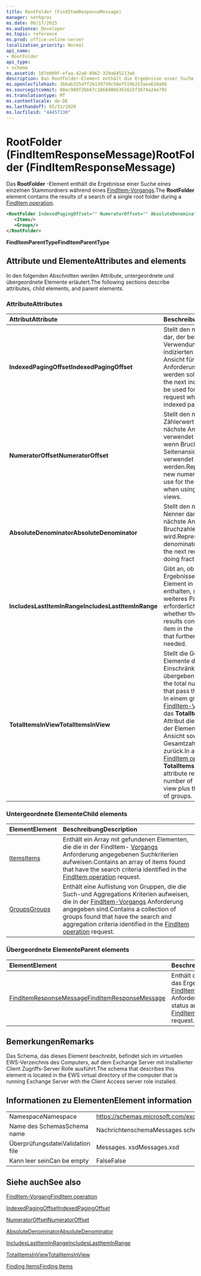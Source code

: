 ```yaml
---
title: RootFolder (FindItemResponseMessage)
manager: sethgros
ms.date: 09/17/2015
ms.audience: Developer
ms.topic: reference
ms.prod: office-online-server
localization_priority: Normal
api_name:
- RootFolder
api_type:
- schema
ms.assetid: 187e009f-efaa-42a8-8962-329a645213ab
description: Das RootFolder-Element enthält die Ergebnisse einer Suche eines einzelnen Stammordners während eines FindItem-Vorgangs.
ms.openlocfilehash: 3bbab325dff26139739c50ef519b215aea620a0b
ms.sourcegitcommit: 88ec988f2bb67c1866d06b361615f3674a24e795
ms.translationtype: MT
ms.contentlocale: de-DE
ms.lasthandoff: 05/31/2020
ms.locfileid: "44457130"
---
```

# <a name="rootfolder-finditemresponsemessage"></a><span data-ttu-id="78264-103">RootFolder (FindItemResponseMessage)</span><span class="sxs-lookup"><span data-stu-id="78264-103">RootFolder (FindItemResponseMessage)</span></span>

<span data-ttu-id="78264-104">Das **RootFolder** -Element enthält die Ergebnisse einer Suche eines einzelnen Stammordners während eines [FindItem-Vorgangs](finditem-operation.md).</span><span class="sxs-lookup"><span data-stu-id="78264-104">The **RootFolder** element contains the results of a search of a single root folder during a [FindItem operation](finditem-operation.md).</span></span>
  
```xml
<RootFolder IndexedPagingOffset="" NumeratorOffset="" AbsoluteDenominator="" IncludesLastItemInRange="" TotalItemsInView="">
   <Items/>
   <Groups/>
</RootFolder>
```

 <span data-ttu-id="78264-105">**FindItemParentType**</span><span class="sxs-lookup"><span data-stu-id="78264-105">**FindItemParentType**</span></span>
## <a name="attributes-and-elements"></a><span data-ttu-id="78264-106">Attribute und Elemente</span><span class="sxs-lookup"><span data-stu-id="78264-106">Attributes and elements</span></span>

<span data-ttu-id="78264-107">In den folgenden Abschnitten werden Attribute, untergeordnete und übergeordnete Elemente erläutert.</span><span class="sxs-lookup"><span data-stu-id="78264-107">The following sections describe attributes, child elements, and parent elements.</span></span>
  
### <a name="attributes"></a><span data-ttu-id="78264-108">Attribute</span><span class="sxs-lookup"><span data-stu-id="78264-108">Attributes</span></span>

|<span data-ttu-id="78264-109">**Attribut**</span><span class="sxs-lookup"><span data-stu-id="78264-109">**Attribute**</span></span>|<span data-ttu-id="78264-110">**Beschreibung**</span><span class="sxs-lookup"><span data-stu-id="78264-110">**Description**</span></span>|
|:-----|:-----|
|<span data-ttu-id="78264-111">**IndexedPagingOffset**</span><span class="sxs-lookup"><span data-stu-id="78264-111">**IndexedPagingOffset**</span></span> <br/> |<span data-ttu-id="78264-112">Stellt den nächsten Index dar, der bei der Verwendung einer indizierten Auslagerungs Ansicht für die nächste Anforderung verwendet werden soll.</span><span class="sxs-lookup"><span data-stu-id="78264-112">Represents the next index that should be used for the next request when using an indexed paging view.</span></span>  <br/> |
|<span data-ttu-id="78264-113">**NumeratorOffset**</span><span class="sxs-lookup"><span data-stu-id="78264-113">**NumeratorOffset**</span></span> <br/> |<span data-ttu-id="78264-114">Stellt den neuen Zählerwert dar, der für die nächste Anforderung verwendet werden soll, wenn Bruch Seitenansichten verwendet werden.</span><span class="sxs-lookup"><span data-stu-id="78264-114">Represents the new numerator value to use for the next request when using fraction page views.</span></span>  <br/> |
|<span data-ttu-id="78264-115">**AbsoluteDenominator**</span><span class="sxs-lookup"><span data-stu-id="78264-115">**AbsoluteDenominator**</span></span> <br/> |<span data-ttu-id="78264-116">Stellt den nächsten Nenner dar, der für die nächste Anforderung bei Bruchzahlen verwendet wird.</span><span class="sxs-lookup"><span data-stu-id="78264-116">Represents the next denominator to use for the next request when doing fractional paging.</span></span>  <br/> |
|<span data-ttu-id="78264-117">**IncludesLastItemInRange**</span><span class="sxs-lookup"><span data-stu-id="78264-117">**IncludesLastItemInRange**</span></span> <br/> |<span data-ttu-id="78264-118">Gibt an, ob die aktuellen Ergebnisse das letzte Element in der Abfrage enthalten, sodass kein weiteres Paging erforderlich ist.</span><span class="sxs-lookup"><span data-stu-id="78264-118">Indicates whether the current results contain the last item in the query, such that further paging is not needed.</span></span>  <br/> |
|<span data-ttu-id="78264-119">**TotalItemsInView**</span><span class="sxs-lookup"><span data-stu-id="78264-119">**TotalItemsInView**</span></span> <br/> |<span data-ttu-id="78264-120">Stellt die Gesamtzahl der Elemente dar, die die Einschränkung übergeben.</span><span class="sxs-lookup"><span data-stu-id="78264-120">Represents the total number of items that pass the restriction.</span></span> <span data-ttu-id="78264-121">In einem gruppierten [FindItem-Vorgang](finditem-operation.md)gibt das **TotalItemsInView** -Attribut die Gesamtanzahl der Elemente in der Ansicht sowie die Gesamtzahl der Gruppen zurück.</span><span class="sxs-lookup"><span data-stu-id="78264-121">In a grouped [FindItem operation](finditem-operation.md), the **TotalItemsInView** attribute returns the total number of items in the view plus the total number of groups.</span></span>  <br/> |
   
### <a name="child-elements"></a><span data-ttu-id="78264-122">Untergeordnete Elemente</span><span class="sxs-lookup"><span data-stu-id="78264-122">Child elements</span></span>

|<span data-ttu-id="78264-123">**Element**</span><span class="sxs-lookup"><span data-stu-id="78264-123">**Element**</span></span>|<span data-ttu-id="78264-124">**Beschreibung**</span><span class="sxs-lookup"><span data-stu-id="78264-124">**Description**</span></span>|
|:-----|:-----|
|[<span data-ttu-id="78264-125">Items</span><span class="sxs-lookup"><span data-stu-id="78264-125">Items</span></span>](items.md) <br/> |<span data-ttu-id="78264-126">Enthält ein Array mit gefundenen Elementen, die die in der FindItem- [Vorgangs](finditem-operation.md) Anforderung angegebenen Suchkriterien aufweisen.</span><span class="sxs-lookup"><span data-stu-id="78264-126">Contains an array of items found that have the search criteria identified in the [FindItem operation](finditem-operation.md) request.</span></span>  <br/> |
|[<span data-ttu-id="78264-127">Groups</span><span class="sxs-lookup"><span data-stu-id="78264-127">Groups</span></span>](groups.md) <br/> |<span data-ttu-id="78264-128">Enthält eine Auflistung von Gruppen, die die Such-und Aggregations Kriterien aufweisen, die in der [FindItem-Vorgangs](finditem-operation.md) Anforderung angegeben sind.</span><span class="sxs-lookup"><span data-stu-id="78264-128">Contains a collection of groups found that have the search and aggregation criteria identified in the [FindItem operation](finditem-operation.md) request.</span></span>  <br/> |
   
### <a name="parent-elements"></a><span data-ttu-id="78264-129">Übergeordnete Elemente</span><span class="sxs-lookup"><span data-stu-id="78264-129">Parent elements</span></span>

|<span data-ttu-id="78264-130">**Element**</span><span class="sxs-lookup"><span data-stu-id="78264-130">**Element**</span></span>|<span data-ttu-id="78264-131">**Beschreibung**</span><span class="sxs-lookup"><span data-stu-id="78264-131">**Description**</span></span>|
|:-----|:-----|
|[<span data-ttu-id="78264-132">FindItemResponseMessage</span><span class="sxs-lookup"><span data-stu-id="78264-132">FindItemResponseMessage</span></span>](finditemresponsemessage.md) <br/> |<span data-ttu-id="78264-133">Enthält den Status und das Ergebnis einer [FindItem-Vorgangs](finditem-operation.md) Anforderung.</span><span class="sxs-lookup"><span data-stu-id="78264-133">Contains the status and result of a [FindItem operation](finditem-operation.md) request.</span></span>  <br/> |
   
## <a name="remarks"></a><span data-ttu-id="78264-134">Bemerkungen</span><span class="sxs-lookup"><span data-stu-id="78264-134">Remarks</span></span>

<span data-ttu-id="78264-135">Das Schema, das dieses Element beschreibt, befindet sich im virtuellen EWS-Verzeichnis des Computers, auf dem Exchange Server mit installierter Client Zugriffs-Server Rolle ausführt.</span><span class="sxs-lookup"><span data-stu-id="78264-135">The schema that describes this element is located in the EWS virtual directory of the computer that is running Exchange Server with the Client Access server role installed.</span></span>
  
## <a name="element-information"></a><span data-ttu-id="78264-136">Informationen zu Elementen</span><span class="sxs-lookup"><span data-stu-id="78264-136">Element information</span></span>

|||
|:-----|:-----|
|<span data-ttu-id="78264-137">Namespace</span><span class="sxs-lookup"><span data-stu-id="78264-137">Namespace</span></span>  <br/> |https://schemas.microsoft.com/exchange/services/2006/messages  <br/> |
|<span data-ttu-id="78264-138">Name des Schemas</span><span class="sxs-lookup"><span data-stu-id="78264-138">Schema name</span></span>  <br/> |<span data-ttu-id="78264-139">Nachrichtenschema</span><span class="sxs-lookup"><span data-stu-id="78264-139">Messages schema</span></span>  <br/> |
|<span data-ttu-id="78264-140">Überprüfungsdatei</span><span class="sxs-lookup"><span data-stu-id="78264-140">Validation file</span></span>  <br/> |<span data-ttu-id="78264-141">Messages. xsd</span><span class="sxs-lookup"><span data-stu-id="78264-141">Messages.xsd</span></span>  <br/> |
|<span data-ttu-id="78264-142">Kann leer sein</span><span class="sxs-lookup"><span data-stu-id="78264-142">Can be empty</span></span>  <br/> |<span data-ttu-id="78264-143">False</span><span class="sxs-lookup"><span data-stu-id="78264-143">False</span></span>  <br/> |
   
## <a name="see-also"></a><span data-ttu-id="78264-144">Siehe auch</span><span class="sxs-lookup"><span data-stu-id="78264-144">See also</span></span>



[<span data-ttu-id="78264-145">FindItem-Vorgang</span><span class="sxs-lookup"><span data-stu-id="78264-145">FindItem operation</span></span>](finditem-operation.md)
  
[<span data-ttu-id="78264-146">IndexedPagingOffset</span><span class="sxs-lookup"><span data-stu-id="78264-146">IndexedPagingOffset</span></span>](https://msdn.microsoft.com/library/ExchangeWebServices.FindItemParentType.IndexedPagingOffset.aspx)
  
[<span data-ttu-id="78264-147">NumeratorOffset</span><span class="sxs-lookup"><span data-stu-id="78264-147">NumeratorOffset</span></span>](https://msdn.microsoft.com/library/ExchangeWebServices.FindItemParentType.NumeratorOffset.aspx)
  
[<span data-ttu-id="78264-148">AbsoluteDenominator</span><span class="sxs-lookup"><span data-stu-id="78264-148">AbsoluteDenominator</span></span>](https://msdn.microsoft.com/library/ExchangeWebServices.FindItemParentType.AbsoluteDenominator.aspx)
  
[<span data-ttu-id="78264-149">IncludesLastItemInRange</span><span class="sxs-lookup"><span data-stu-id="78264-149">IncludesLastItemInRange</span></span>](https://msdn.microsoft.com/library/ExchangeWebServices.FindItemParentType.IncludesLastItemInRange.aspx)
  
[<span data-ttu-id="78264-150">TotalItemsInView</span><span class="sxs-lookup"><span data-stu-id="78264-150">TotalItemsInView</span></span>](https://msdn.microsoft.com/library/ExchangeWebServices.FindItemParentType.TotalItemsInView.aspx)


[<span data-ttu-id="78264-151">Finding Items</span><span class="sxs-lookup"><span data-stu-id="78264-151">Finding Items</span></span>](https://msdn.microsoft.com/library/63af1f9c-464b-4fca-9ae3-3d60f24ca93c%28Office.15%29.aspx)


